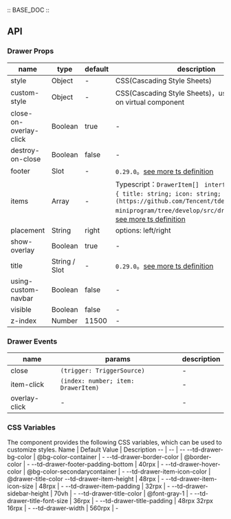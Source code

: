:: BASE_DOC ::

## API

### Drawer Props

name | type | default | description | required
-- | -- | -- | -- | --
style | Object | - | CSS(Cascading Style Sheets) | N
custom-style | Object | - | CSS(Cascading Style Sheets)，used to set style on virtual component | N
close-on-overlay-click | Boolean | true | \- | N
destroy-on-close | Boolean | false | \- | N
footer | Slot | - | `0.29.0`。[see more ts definition](https://github.com/Tencent/tdesign-miniprogram/blob/develop/src/common/common.ts) | N
items | Array | - | Typescript：`DrawerItem[] ` `interface DrawerItem { title: string; icon: string; }。[详细类型定义](https://github.com/Tencent/tdesign-miniprogram/tree/develop/src/drawer/type.ts)`。[see more ts definition](https://github.com/Tencent/tdesign-miniprogram/tree/develop/src/drawer/type.ts) | N
placement | String | right | options: left/right | N
show-overlay | Boolean | true | \- | N
title | String / Slot | - | `0.29.0`。[see more ts definition](https://github.com/Tencent/tdesign-miniprogram/blob/develop/src/common/common.ts) | N
using-custom-navbar | Boolean | false | \- | N
visible | Boolean | false | \- | N
z-index | Number | 11500 | \- | N

### Drawer Events

name | params | description
-- | -- | --
close | `(trigger: TriggerSource)` | \-
item-click | `(index: number; item: DrawerItem)` | \-
overlay-click | \- | \-

### CSS Variables

The component provides the following CSS variables, which can be used to customize styles.
Name | Default Value | Description 
-- | -- | --
--td-drawer-bg-color | @bg-color-container | - 
--td-drawer-border-color | @border-color | - 
--td-drawer-footer-padding-bottom | 40rpx | - 
--td-drawer-hover-color | @bg-color-secondarycontainer | - 
--td-drawer-item-icon-color | @drawer-title-color
--td-drawer-item-height | 48rpx | - 
--td-drawer-item-icon-size | 48rpx | - 
--td-drawer-item-padding | 32rpx | - 
--td-drawer-sidebar-height | 70vh | - 
--td-drawer-title-color | @font-gray-1 | - 
--td-drawer-title-font-size | 36rpx | - 
--td-drawer-title-padding | 48rpx 32rpx 16rpx | - 
--td-drawer-width | 560rpx | -